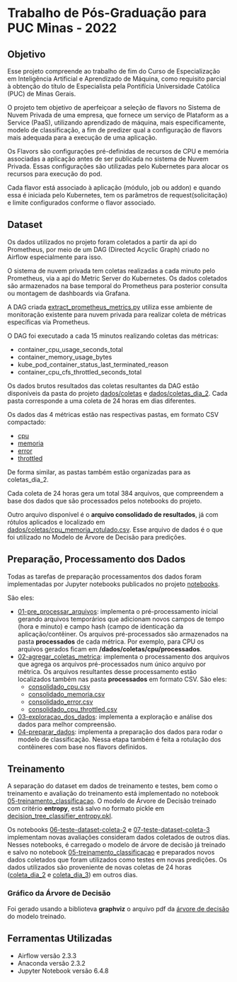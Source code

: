 # Trabalho de Pós-Graduação para PUC Minas - 2022

## Objetivo
Esse projeto compreende ao trabalho de fim do Curso de Especialização em Inteligência Artificial e Aprendizado de Máquina, como requisito parcial à obtenção do título de Especialista pela Pontifícia Universidade Católica (PUC) de Minas Gerais. 

O projeto tem objetivo de aperfeiçoar a seleção de flavors no Sistema de Nuvem Privada de uma empresa, que fornece um serviço de Plataform as a Service (PaaS), utilizando aprendizado de máquina, mais especificamente, modelo de classificação, a fim de predizer qual a configuração de flavors mais adequada para a execução de uma aplicação.

 Os Flavors são configurações pré-definidas de recursos de CPU e memória associadas a aplicação antes de ser publicada no sistema de Nuvem Privada. Essas configurações são utilizadas pelo Kubernetes para alocar os recursos para execução do pod.


Cada flavor está associado à aplicação (módulo, job ou addon) e quando essa é iniciada pelo Kubernetes, tem os parâmetros de request(solicitação) e limite configurados conforme o flavor associado.

## Dataset

Os dados utilizados no projeto foram coletados a partir da api do Prometheus, por meio de um DAG (Directed Acyclic Graph) criado no Airflow especialmente para isso. 

O sistema de nuvem privada tem coletas realizadas a cada minuto pelo Prometheus, via a api do Metric Server do Kubernetes. Os dados coletados são armazenados na base temporal do Prometheus para posterior consulta ou montagem de dashboards via Grafana.

A DAG criada [extract_prometheus_metrics.py](/script-extracao-airflow/extract_prometheus_metrics.py) utiliza esse ambiente de monitoração existente para nuvem privada para realizar coleta de métricas específicas via Prometheus.

O DAG foi executado a cada 15 minutos realizando coletas das métricas: 
- container_cpu_usage_seconds_total
- container_memory_usage_bytes
- kube_pod_container_status_last_terminated_reason
- container_cpu_cfs_throttled_seconds_total

Os dados brutos resultados das coletas resultantes da DAG estão disponíveis da pasta do projeto [dados/coletas](/dados/coletas) e [dados/coletas_dia_2](/dados/coletas_dia_2). Cada pasta corresponde a uma coleta de 24 horas em dias diferentes.

Os dados das 4 métricas estão nas respectivas pastas, em formato CSV compactado:
- [cpu](/dados/coletas/cpu)
- [memoria](/dados/coletas/memoria)
- [error](/dados/coletas/error)
- [throttled](/dados/coletas/throttled)

De forma similar, as pastas também estão organizadas para as coletas_dia_2.

Cada coleta de 24 horas gera um total 384 arquivos, que compreendem a base dos dados que são processados pelos notebooks do projeto.

Outro arquivo disponível é o **arquivo consolidado de resultados**, já com rótulos aplicados e localizado em [dados/coletas/cpu_memoria_rotulado.csv](/dados/coletas/cpu_memoria_rotulado.csv). Esse arquivo de dados é o que foi utilizado no Modelo de Árvore de Decisão para predições.

## Preparação, Processamento dos Dados

Todas as tarefas de preparação processamentos dos dados foram implementadas por Jupyter notebooks publicados no projeto [notebooks](/notebooks).

São eles:
- [01-pre_processar_arquivos](/notebooks/01-pre_processar_arquivos.ipynb): implementa o pré-processamento inicial gerando arquivos temporários que adicionam novos campos de tempo (hora e minuto) e campo hash (campo de identicação da aplicação/contêiner. Os arquivos pré-processados são armazenados na pasta **processados** de cada métrica. Por exemplo, para CPU os arquivos gerados ficam em **/dados/coletas/cpu/processados**.
- [02-agregar_coletas_metrica](/notebooks/02-agregar_coletas_metrica.ipynb): implementa o processamento dos arquivos que agrega os arquivos pré-processados num único arquivo por métrica. Os arquivos resultantes desse processamento estão localizados também nas pasta **processados** em formato CSV. São eles:
  - [consolidado_cpu.csv](/dados/coletas/cpu/processados/consolidado_cpu.csv)
  - [consolidado_memoria.csv](/dados/coletas/memoria/processados/consolidado_memoria.csv)
  - [consolidado_error.csv](/dados/coletas/error/processados/consolidado_error.csv)
  - [consolidado_cpu_throttled.csv](/dados/coletas/throttled/processados/consolidado_cpu_throttled.csv)
- [03-exploracao_dos_dados](/notebooks/03-exploracao_dos_dados.ipynb): implementa a exploração e análise dos dados para melhor compreensão.
- [04-preparar_dados](/notebooks/04-preparar_dados.ipynb): implementa a preparação dos dados para rodar o modelo de classificação. Nessa etapa também é feita a rotulação dos contêineres com base nos flavors definidos.

## Treinamento

A separação do dataset em dados de treinamento e testes, bem como o treinamento e avaliação do treinamento está implementado no notebook
[05-treinamento_classificacao](/notebooks/05-treinamento_classificacao.ipynb).
O modelo de Árvore de Decisão treinado com critério **entropy**, está salvo no formato pickle em [decision_tree_classifier_entropy.pkl](/notebooks/decision_tree_classifier_entropy.pkl).

Os notebooks [06-teste-dataset-coleta-2](/notebooks/06-teste-dataset-coleta-2.ipynb) e [07-teste-dataset-coleta-3](/notebooks/07-teste-dataset-coleta-3.ipynb) implementam novas avaliações consideram dados coletados de outros dias. Nesses notebooks, é carregado o modelo de árvore de decisão já treinado e salvo no notebook [05-treinamento_classificacao](/notebooks/05-treinamento_classificacao.ipynb) e preparados novos dados coletados que foram utilizados como testes em novas predições.
Os dados utilizados são proveniente de novas coletas de 24 horas ([coleta_dia_2](/dados/coletas_dia_2) e [coleta_dia_3](/dados/coletas_dia_3)) em outros dias.

### Gráfico da Árvore de Decisão

Foi gerado usando a biblioteva **graphviz** o arquivo pdf da [árvore de decisão](/notebooks/Arvore_Decisao_Flavors.pdf) do modelo treinado.

## Ferramentas Utilizadas

- Airflow versão 2.3.3
- Anaconda versão 2.3.2
- Jupyter Notebook versão 6.4.8

